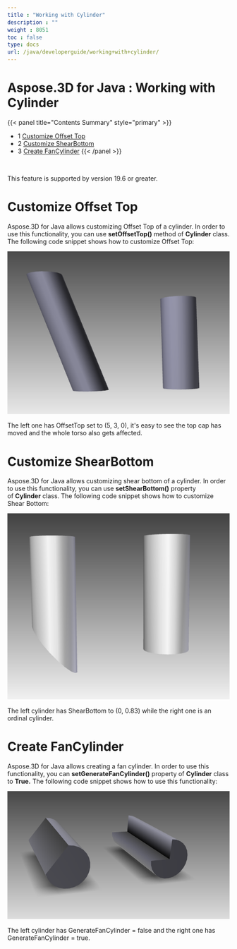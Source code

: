 ```yaml
---
title : "Working with Cylinder" 
description : "" 
weight : 8051 
toc : false
type: docs
url: /java/developerguide/working+with+cylinder/
---
```


# Aspose.3D for Java : Working with Cylinder


{{< panel title="Contents Summary" style="primary" >}}
*   1 [Customize Offset Top](#customize-offset-top)
*   2 [Customize ShearBottom](#customize-shearbottom)
*   3 [Create FanCylinder](#create-fancylinder)
{{< /panel >}}
 

 

This feature is supported by version 19.6 or greater.

# Customize Offset Top

Aspose.3D for Java allows customizing Offset Top of a cylinder. In order to use this functionality, you can use **setOffsetTop()** method of **Cylinder** class. The following code snippet shows how to customize Offset Top:

![image](92340227.png)

The left one has OffsetTop set to (5, 3, 0), it's easy to see the top cap has moved and the whole torso also gets affected.

# Customize ShearBottom

Aspose.3D for Java allows customizing shear bottom of a cylinder. In order to use this functionality, you can use **setShearBottom()** property of **Cylinder** class. The following code snippet shows how to customize Shear Bottom:

![image](92340226.png)

The left cylinder has ShearBottom to (0, 0.83) while the right one is an ordinal cylinder.

# Create FanCylinder

Aspose.3D for Java allows creating a fan cylinder. In order to use this functionality, you can **setGenerateFanCylinder()** property of **Cylinder** class to **True.** The following code snippet shows how to use this functionality:

![image](92340225.png)

The left cylinder has GenerateFanCylinder = false and the right one has GenerateFanCylinder = true.

